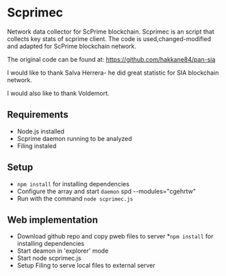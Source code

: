 # Scprimec

Network data collector for ScPrime blockchain.
Scprimec is an script that collects key stats of scprime client.
The code is used,changed-modified and adapted for ScPrime blockchain network. 

The original code can be found at: https://github.com/hakkane84/pan-sia

I would like to thank Salva Herrera- he did great statistic for SIA blockchain network.

I would also like to thank Voldemort.


## Requirements
* Node.js installed
* Scprime daemon running to be analyzed 
* Filing instaled 

## Setup

* `npm install` for installing dependencies
* Configure the array and start `daemon` spd --modules="cgehrtw"
* Run with the command `node scprimec.js`

## Web implementation

* Download github repo and copy pweb files to server
*`npm install` for installing dependencies
* Start deamon in 'explorer' mode
* Start node scprimec.js
* Setup Filing to serve local files to external server
